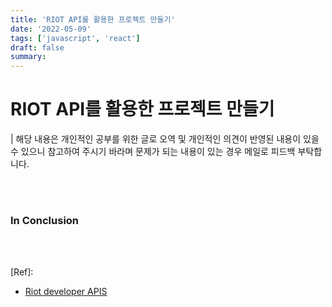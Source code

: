 ```yaml
---
title: 'RIOT API를 활용한 프로젝트 만들기'
date: '2022-05-09'
tags: ['javascript', 'react']
draft: false
summary:
---
```


# RIOT API를 활용한 프로젝트 만들기

| 해당 내용은 개인적인 공부를 위한 글로 오역 및 개인적인 의견이 반영된 내용이 있을 수 있으니 참고하여 주시기 바라며 문제가 되는 내용이 있는 경우 메일로 피드백 부탁합니다.

<br /><br />

### In Conclusion

<br /><br />

[Ref]:

- [Riot developer APIS](https://developer.riotgames.com/apis)

<br /><br /><br />
